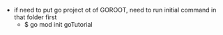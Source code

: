 + if need to put go project ot of GOROOT, need to run initial command in that folder  first  
  + $ go mod init goTutorial 

